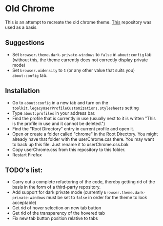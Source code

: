 # Old Chrome
This is an attempt to recreate the old chrome theme. [This](https://github.com/pratyushtewari/firefox-like-chrome) repository was used as a basis.

## Suggestions
- Set `browser.theme.dark-private-windows` to `false` in `about:config` tab (without this, the theme currently does not correctly display private mode)
- Set `browser.uidensity` to `1` (or any other value that suits you) `about:config` tab.

## Installation
- Go to `about:config` in a new tab and turn on the `toolkit.legacyUserProfileCustomizations.stylesheets` setting
- Type `about:profiles` in your address bar.
- Find the profile that is currently in use (usually next to it is written "This is the profile in use and it cannot be deleted.")
- Find the "Root Directory" entry in current profile and open it.
- Open or create a folder called "chrome" in the Root Directory. You might already have that folder with the userChrome.css there. You may want to back up this file. Just rename it to userChrome.css.bak
- Copy userChrome.css from this repository to this folder.
- Restart Firefox

## TODO's list:
- Carry out a complete refactoring of the code, thereby getting rid of the basis in the form of a third-party repository.
- Add support for dark private mode (currently `browser.theme.dark-private-windows` must be set to `false` in order for the theme to look acceptable)
- Get rid of hover selection on new tab button
- Get rid of the transparency of the hovered tab
- Fix new tab button position relative to tabs
